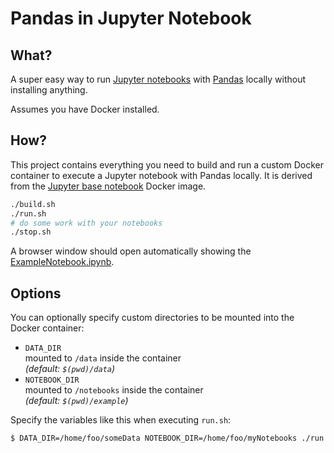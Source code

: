 # Pandas in Jupyter Notebook

## What?

A super easy way to run [Jupyter notebooks](https://jupyter-notebook.readthedocs.io/en/stable/notebook.html) with [Pandas](https://pandas.pydata.org/pandas-docs/stable/index.html) locally without installing anything.

Assumes you have Docker installed.

## How?

This project contains everything you need to build and run a custom Docker container to execute a Jupyter notebook with Pandas locally.
It is derived from the [Jupyter base notebook](https://jupyter-docker-stacks.readthedocs.io/en/latest/using/selecting.html#jupyter-base-notebook) Docker image.

```sh
./build.sh
./run.sh
# do some work with your notebooks
./stop.sh
```

A browser window should open automatically showing the [ExampleNotebook.ipynb](/example/ExampleNotebook.ipynb).

## Options

You can optionally specify custom directories to be mounted into the Docker container:

- `DATA_DIR`  
  mounted to `/data` inside the container  
  *(default: `$(pwd)/data`)*
- `NOTEBOOK_DIR`  
  mounted to `/notebooks` inside the container  
  *(default: `$(pwd)/example`)*

Specify the variables like this when executing `run.sh`:

```sh
$ DATA_DIR=/home/foo/someData NOTEBOOK_DIR=/home/foo/myNotebooks ./run.sh
```

